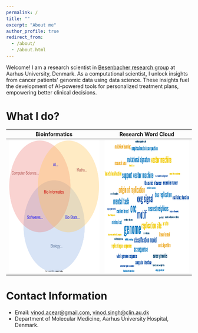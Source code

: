 ```yaml
---
permalink: /
title: ""
excerpt: "About me"
author_profile: true
redirect_from: 
  - /about/
  - /about.html
---
```


Welcome! I am a research scientist in [Besenbacher research group](https://www.moma.dk/bioinformatics/computational-genomics#people) at Aarhus University, Denmark. As a computational scientist, I unlock insights from cancer patients' genomic data using data science. These insights fuel the development of AI-powered tools for personalized treatment plans, empowering better clinical decisions.



What I do?  
======

Bioinformatics            |  Research Word Cloud
:-------------------------:|:-------------------------:
<img src="../images/OnlyBioinforVenn3_drawio.svg" alt="What is Bioinformatics?" style="height: 360px; width:360px;"/>  |  <img src="../images/VinodWordCloud2.png" alt="What is Bioinformatics?" style="height: 360px; width:360px;"/>

<!-- <img src="../images/OnlyBioinforVenn_drawio.svg" alt="What is Bioinformatics?" style="height: 350px; width:350px;"/> -->

<!--![plot](../images/BioinformaticsVenn.svg)-->

<!--!
New Updates
======
1. Submitted a new research article to Nature Communications.
1. Upadating my CV.-->

Contact Information
======
* Email: vinod.acear@gmail.com, vinod.singh@clin.au.dk
* Department of Molecular Medicine, Aarhus University Hospital, Denmark.

